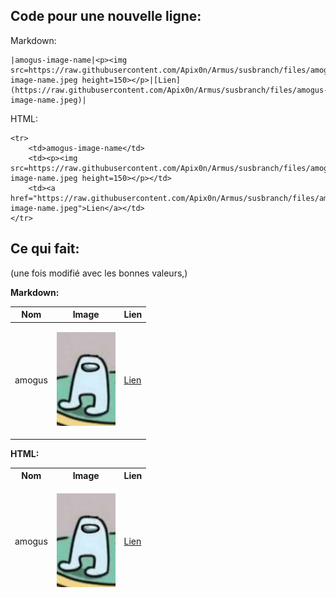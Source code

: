 ## Code pour une nouvelle ligne:

Markdown:
```
|amogus-image-name|<p><img src=https://raw.githubusercontent.com/Apix0n/Armus/susbranch/files/amogus-image-name.jpeg height=150></p>|[Lien](https://raw.githubusercontent.com/Apix0n/Armus/susbranch/files/amogus-image-name.jpeg)|
```

HTML:
```
<tr>
    <td>amogus-image-name</td>
    <td><p><img src=https://raw.githubusercontent.com/Apix0n/Armus/susbranch/files/amogus-image-name.jpeg height=150></p></td>
    <td><a href="https://raw.githubusercontent.com/Apix0n/Armus/susbranch/files/amogus-image-name.jpeg">Lien</a></td>
</tr>
```

## Ce qui fait:

(une fois modifié avec les bonnes valeurs,)

__Markdown:__

|Nom|Image|Lien|
|---|---|---|
|amogus|<p><img src=https://raw.githubusercontent.com/Apix0n/Armus/susbranch/files/amogus.jpeg height=150></p>|[Lien](https://raw.githubusercontent.com/Apix0n/Armus/susbranch/files/amogus.jpeg)|

__HTML:__

<table>
    <thead>
        <tr>
            <th>Nom</th>
            <th>Image</th>
            <th>Lien</th>
        </tr>
        <tr>
            <td>amogus</td>
            <td><p><img src=https://raw.githubusercontent.com/Apix0n/Armus/susbranch/files/amogus.jpeg height=150></p></td>
            <td><a href="https://raw.githubusercontent.com/Apix0n/Armus/susbranch/files/amogus.jpeg">Lien</a></td>
        </tr>